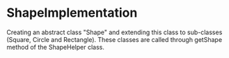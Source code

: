 # ShapeImplementation
Creating an abstract class "Shape" and extending this class to sub-classes (Square, Circle and Rectangle). These classes are called through getShape method of the ShapeHelper class.

